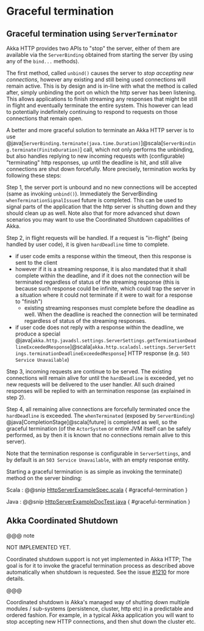 # Graceful termination

## Graceful termination using `ServerTerminator`

Akka HTTP provides two APIs to "stop" the server, either of them are available via the `ServerBinding` obtained from
starting the server (by using any of the `bind...` methods). 

The first method, called `unbind()` causes the server to *stop accepting new connections*, however any existing and 
still being used connections will remain active. This is by design and is in-line with what the method is called after,
simply unbinding the port on which the http server has been listening. This allows applications to finish streaming any 
responses that might be still in flight and eventually terminate the entire system. This however can lead to potentially
indefinitely continuing to respond to requests on those connections that remain open. 

A better and more graceful solution to terminate an Akka HTTP server is to use  @java[`ServerBinding.terminate(java.time.Duration)`]@scala[`ServerBinding.terminate(FiniteDuration)`] call, which not only performs the unbinding, but also 
handles replying to new incoming requests with (configurable) "terminating" http responses, up until the deadline is hit,
and still alive connections are shut down forcefully. More precisely, termination works by following these steps:

Step 1, the server port is unbound and no new connections will be accepted (same as invoking `unbind()`).
Immediately the ServerBinding `whenTerminationSignalIssued` future is completed.
This can be used to signal parts of the application that the http server is shutting down and they should clean up as well.
Note also that for more advanced shut down scenarios you may want to use the Coordinated Shutdown capabilities of Akka.

Step 2, in flight requests will be handled. If a request is "in-flight" (being handled by user code), it is given `hardDeadline` time to complete.
 
- if user code emits a response within the timeout, then this response is sent to the client
- however if it is a streaming response, it is also mandated that it shall complete within the deadline, and if it does not
  the connection will be terminated regardless of status of the streaming response (this is because such response could be infinite,
  which could trap the server in a situation where it could not terminate if it were to wait for a response to "finish")
    - existing streaming responses must complete before the deadline as well.
      When the deadline is reached the connection will be terminated regardless of status of the streaming responses.
- if user code does not reply with a response within the deadline, we produce a special @java[`akka.http.javadsl.settings.ServerSettings.getTerminationDeadlineExceededResponse`]@scala[`akka.http.scaladsl.settings.ServerSettings.terminationDeadlineExceededResponse`]  HTTP response (e.g. `503 Service Unavailable`)

Step 3, incoming requests are continue to be served. The existing connections will remain alive for until the 
`hardDeadline` is exceeded, yet no new requests will be delivered to the user handler. All such drained responses will be replied to with an termination response (as explained in step 2).

Step 4, all remaining alive connections are forcefully terminated once the `hardDeadline` is exceeded.
The `whenTerminated` (exposed by `ServerBinding`) @java[CompletionStage]@scala[future] is completed as well, so the
graceful termination (of the `ActorSystem` or entire JVM itself can be safely performed, as by then it is known that no
connections remain alive to this server).

Note that the termination response is configurable in `ServerSettings`, and by default is an `503 Service Unavailable`,
with an empty response entity.

Starting a graceful termination is as simple as invoking the terminate() method on the server binding:

Scala
:   @@snip [HttpServerExampleSpec.scala]($test$/scala/docs/http/scaladsl/HttpServerExampleSpec.scala) { #graceful-termination }

Java
:   @@snip [HttpServerExampleDocTest.java]($test$/java/docs/http/javadsl/server/HttpServerExampleDocTest.java) { #graceful-termination }

## Akka Coordinated Shutdown

@@@ note
  
  NOT IMPLEMENTED YET.
  
  Coordinated shutdown support is not yet implemented in Akka HTTP; 
  The goal is for it to invoke the graceful termination process as described above automatically when shutdown is requested.
  See the issue [#1210](https://github.com/akka/akka-http/issues/1210) for more details.

@@@

Coordinated shutdown is Akka's managed way of shutting down multiple modules / sub-systems (persistence, cluster, http etc)
in a predictable and ordered fashion. For example, in a typical Akka application you will want to stop accepting new HTTP connections, and then shut down the cluster etc. 
